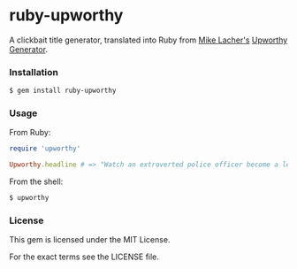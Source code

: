 ruby-upworthy
==============

A clickbait title generator, translated into Ruby from
[Mike Lacher's](http://mikelacher.com/)
[Upworthy Generator](http://www.upworthygenerator.com/).

### Installation

```bash
$ gem install ruby-upworthy
```

### Usage

From Ruby:

```ruby
require 'upworthy'

Upworthy.headline # => "Watch an extroverted police officer become a legend with six words"
```

From the shell:

```bash
$ upworthy
```

### License

This gem is licensed under the MIT License.

For the exact terms see the LICENSE file.
